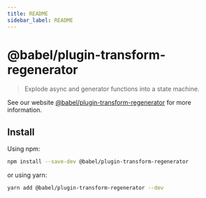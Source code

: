 ```yaml
---
title: README
sidebar_label: README
---
```

# @babel/plugin-transform-regenerator

> Explode async and generator functions into a state machine.

See our website [@babel/plugin-transform-regenerator](https://babeljs.io/docs/babel-plugin-transform-regenerator) for more information.

## Install

Using npm:

```sh
npm install --save-dev @babel/plugin-transform-regenerator
```

or using yarn:

```sh
yarn add @babel/plugin-transform-regenerator --dev
```

